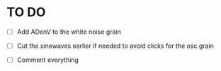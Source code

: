 # TO DO

- [ ] Add ADenV to the white noise grain
- [ ] Cut the sinewaves earlier if needed to avoid clicks for the osc grain

- [ ] Comment everything
